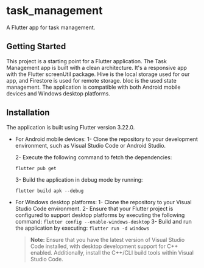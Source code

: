 # task_management

A Flutter app for task management.

## Getting Started

This project is a starting point for a Flutter application.
The Task Management app is built with a clean architecture. It's a responsive app with the Flutter screenUtil package.
Hive is the local storage used for our app, and Firestore is used for remote storage.
bloc is the used state management.
The application is compatible with both Android mobile devices and Windows desktop platforms.

## Installation
The application is built using Flutter version 3.22.0.
- For Android mobile devices:
  1- Clone the repository to your development environment, such as Visual Studio Code or Android Studio.

  2- Execute the following command to fetch the dependencies:

    `flutter pub get`

  3- Build the application in debug mode by running:

    `flutter build apk --debug`

- For Windows desktop platforms:
  1- Clone the repository to your Visual Studio Code environment.
  2- Ensure that your Flutter project is configured to support desktop platforms by executing the following command:
    `flutter config --enable-windows-desktop`
  3- Build and run the application by executing:
    `flutter run -d windows`
  > **Note:** Ensure that you have the latest version of Visual Studio Code installed, with desktop development support for C++ enabled. Additionally, install the C++/CLI build tools within Visual Studio Code.
  
  
